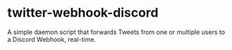 # twitter-webhook-discord
A simple daemon script that forwards Tweets from one or multiple users to a Discord Webhook, real-time.
